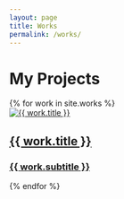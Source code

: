 ```yaml
---
layout: page
title: Works
permalink: /works/
---
```


<h1>My Projects</h1>

<div class="works-grid">
  {% for work in site.works %}
    <a href="{{ work.url | relative_url }}" class="work-link">
      <div class="work-card">
        <img src="{{ work.image | relative_url }}" alt="{{ work.title }}">
        <div class="card-overlay">
          <h2>{{ work.title }}</h2>
          <h3>{{ work.subtitle }}</h3>
        </div>
      </div>
    </a>
  {% endfor %}
</div>